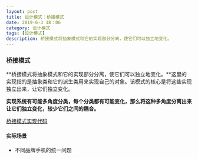 ```yaml
---
layout: post
title: 设计模式：桥接模式
date: 2019-6-3 18：06
category: 设计模式
tags: [设计模式]
description: 桥接模式将抽象模式和它的实现部分分离，使它们可以独立地变化。
---
```




### 桥接模式

​	**桥接模式将抽象模式和它的实现部分分离，使它们可以独立地变化。**这里的实现指的是抽象类和它的派生类用来实现自己的对象。该模式的核心是将这些实现独立出来，让它们独立变化。

​	**实现系统有可能多角度分类，每个分类都有可能变化，那么将这种多角度分离出来让它们独立变化，较少它们之间的耦合。**

[桥接模式实现代码](https://github.com/DepInjoy/BaseHouse/blob/master/DesignPattern/%E6%A1%A5%E6%8E%A5%E6%A8%A1%E5%BC%8F/%E6%A1%A5%E6%8E%A5%E6%A8%A1%E5%BC%8F%E6%A8%A1%E6%9D%BF%E5%AE%9E%E7%8E%B0.cpp) 



#### 实际场景

- 不同品牌手机的统一问题